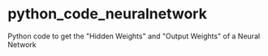 # python_code_neuralnetwork
Python code to get the "Hidden Weights" and "Output Weights" of a Neural Network

